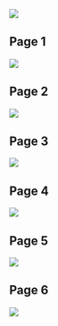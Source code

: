 ![](Langage%20UML.note)
## Page 1

![](Images/Langage%20UML-0.png#supernote-invert-dark)
## Page 2

![](Images/Langage%20UML-1.png#supernote-invert-dark)
## Page 3

![](Images/Langage%20UML-2.png#supernote-invert-dark)
## Page 4

![](Images/Langage%20UML-3.png#supernote-invert-dark)
## Page 5

![](Images/Langage%20UML-4.png#supernote-invert-dark)
## Page 6

![](Images/Langage%20UML-5.png#supernote-invert-dark)
